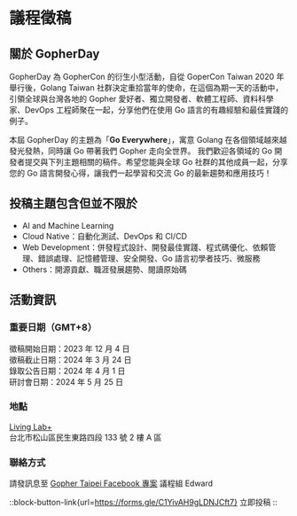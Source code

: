 

# 議程徵稿

## 關於 GopherDay

GopherDay 為 GopherCon 的衍生小型活動，自從 GoperCon Taiwan 2020 年舉行後，Golang Taiwan 社群決定重拾當年的使命，在這個為期一天的活動中，引領全球與台灣各地的 Gopher 愛好者、獨立開發者、軟體工程師、資料科學家、DevOps 工程師聚在一起，分享他們在使用 Go 語言的有趣經驗和最佳實踐的例子。

本屆 GopherDay 的主題為「**Go Everywhere**」，寓意 Golang 在各個領域越來越發光發熱，同時讓 Go 帶著我們 Gopher 走向全世界。
我們歡迎各領域的 Go 開發者提交與下列主題相關的稿件。希望您能與全球 Go 社群的其他成員一起，分享您的 Go 語言開發心得，讓我們一起學習和交流 Go 的最新趨勢和應用技巧！

## 投稿主題包含但並不限於
- AI and Machine Learning
- Cloud Native：自動化測試、DevOps 和 CI/CD
- Web Development：併發程式設計、開發最佳實踐、程式碼優化、依賴管理、錯誤處理、記憶體管理、安全開發、Go 語言初學者技巧、微服務
- Others：開源貢獻、職涯發展趨勢、閱讀原始碼

## 活動資訊

### 重要日期（GMT+8）
徵稿開始日期：2023 年 12 月 4 日  
徵稿截止日期：2024 年 3 月 24 日  
錄取公告日期：2024 年 4 月 1 日  
研討會日期：2024 年 5 月 25 日

### 地點
[Living Lab+](/traffic)  
台北市松山區民生東路四段 133 號 2 樓 A 區

### 聯絡方式
請發訊息至 [Gopher Taipei Facebook 專案](https://www.facebook.com/GolangTaipeiGathering) 議程組 Edward

::block-button-link{url=https://forms.gle/C1YivAH9gLDNJCft7}
立即投稿
::
